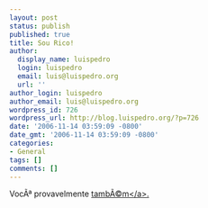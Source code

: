 ```yaml
---
layout: post
status: publish
published: true
title: Sou Rico!
author:
  display_name: luispedro
  login: luispedro
  email: luis@luispedro.org
  url: ''
author_login: luispedro
author_email: luis@luispedro.org
wordpress_id: 726
wordpress_url: http://blog.luispedro.org/?p=726
date: '2006-11-14 03:59:09 -0800'
date_gmt: '2006-11-14 03:59:09 -0800'
categories:
- General
tags: []
comments: []
---
```

<p>Voc&Atilde;&ordf; provavelmente <a href="http:&#47;&#47;www.globalrichlist.com&#47;index.php">tamb&Atilde;&copy;m<&#47;a>.</p>
